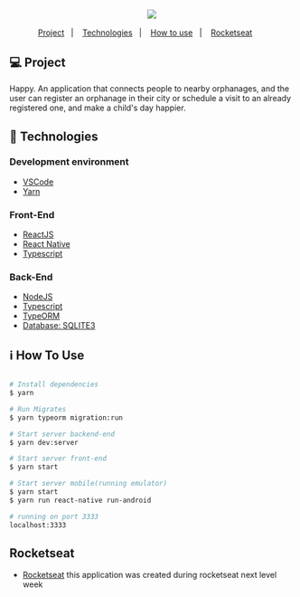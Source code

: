 <h3 align="center">
  <img src="https://i.imgur.com/i9iZHAi.png">
</h3>

<p align="center">
  <a href="#-project">Project</a>&nbsp;&nbsp;&nbsp;|&nbsp;&nbsp;&nbsp;
  <a href="#rocket-Technologies">Technologies</a>&nbsp;&nbsp;&nbsp;|&nbsp;&nbsp;&nbsp;
  <a href="#-how-to-use">How to use</a>&nbsp;&nbsp;&nbsp;|&nbsp;&nbsp;&nbsp;
  <a href="#-Rocketseat">Rocketseat</a>&nbsp;&nbsp;&nbsp;&nbsp;&nbsp;&nbsp;
</p>

## 💻 Project

Happy. An application that connects people to nearby orphanages, and the user can register an orphanage in their city or schedule a visit to an already registered one, and make a child's day happier.

## :rocket: Technologies

### Development environment

  - [VSCode](https://code.visualstudio.com/)
  - [Yarn](https://classic.yarnpkg.com/)

### Front-End

  - [ReactJS](https://reactjs.org/)
  - [React Native](https://reactnative.dev/)
  - [Typescript](https://www.typescriptlang.org/)

### Back-End

  - [NodeJS](https://nodejs.org/en/)
  - [Typescript](https://www.typescriptlang.org/)
  - [TypeORM](https://typeorm.io/#/)
  - [Database: SQLITE3](https://www.sqlite.org/index.html)
  
  
## :information_source: How To Use

```bash

# Install dependencies
$ yarn 

# Run Migrates
$ yarn typeorm migration:run

# Start server backend-end
$ yarn dev:server

# Start server front-end
$ yarn start

# Start server mobile(running emulator)
$ yarn start
$ yarn run react-native run-android

# running on port 3333
localhost:3333
```

## Rocketseat

- [Rocketseat](https://rocketseat.com.br/)
this application was created during rocketseat next level week
